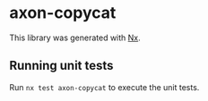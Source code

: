 # axon-copycat

This library was generated with [Nx](https://nx.dev).

## Running unit tests

Run `nx test axon-copycat` to execute the unit tests.
